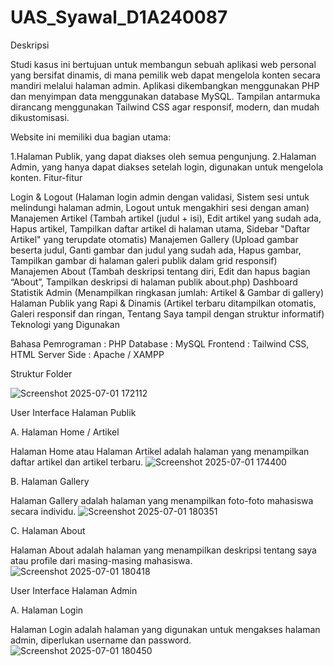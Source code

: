 # UAS_Syawal_D1A240087
Deskripsi

Studi kasus ini bertujuan untuk membangun sebuah aplikasi web personal yang bersifat dinamis, di mana pemilik web dapat mengelola konten secara mandiri melalui halaman admin. Aplikasi dikembangkan menggunakan PHP dan menyimpan data menggunakan database MySQL. Tampilan antarmuka dirancang menggunakan Tailwind CSS agar responsif, modern, dan mudah dikustomisasi.

Website ini memiliki dua bagian utama:

1.Halaman Publik, yang dapat diakses oleh semua pengunjung.
2.Halaman Admin, yang hanya dapat diakses setelah login, digunakan untuk mengelola konten.
Fitur-fitur

Login & Logout (Halaman login admin dengan validasi, Sistem sesi untuk melindungi halaman admin, Logout untuk mengakhiri sesi dengan aman)
Manajemen Artikel (Tambah artikel (judul + isi), Edit artikel yang sudah ada, Hapus artikel, Tampilkan daftar artikel di halaman utama, Sidebar "Daftar Artikel" yang terupdate otomatis)
Manajemen Gallery (Upload gambar beserta judul, Ganti gambar dan judul yang sudah ada, Hapus gambar, Tampilkan gambar di halaman galeri publik dalam grid responsif)
Manajemen About (Tambah deskripsi tentang diri, Edit dan hapus bagian “About”, Tampilkan deskripsi di halaman publik about.php)
Dashboard Statistik Admin (Menampilkan ringkasan jumlah: Artikel & Gambar di gallery)
Halaman Publik yang Rapi & Dinamis (Artikel terbaru ditampilkan otomatis, Galeri responsif dan ringan, Tentang Saya tampil dengan struktur informatif)
Teknologi yang Digunakan

Bahasa Pemrograman : PHP
Database : MySQL
Frontend : Tailwind CSS, HTML
Server Side : Apache / XAMPP

Struktur Folder


![Screenshot 2025-07-01 172112](https://github.com/user-attachments/assets/ff84317f-ca5b-499f-8ca0-d7ac4a1a3151)

User Interface Halaman Publik

A.   Halaman Home / Artikel

Halaman Home atau Halaman Artikel adalah halaman yang menampilkan daftar artikel dan artikel terbaru.
![Screenshot 2025-07-01 174400](https://github.com/user-attachments/assets/145e448e-58a3-4d28-a988-a02f2ec97cbe)

B. Halaman Gallery

Halaman Gallery adalah halaman yang menampilkan foto-foto mahasiswa secara individu.
![Screenshot 2025-07-01 180351](https://github.com/user-attachments/assets/5aca943b-5e81-492e-a571-477ac7667f41)

C. Halaman About

Halaman About adalah halaman yang menampilkan deskripsi tentang saya atau profile dari masing-masing mahasiswa.
![Screenshot 2025-07-01 180418](https://github.com/user-attachments/assets/4d142072-92c8-499c-babf-1e6c070eda4e)

User Interface Halaman Admin

A. Halaman Login

Halaman Login adalah halaman yang digunakan untuk mengakses halaman admin, diperlukan username dan password.
![Screenshot 2025-07-01 180450](https://github.com/user-attachments/assets/5c7affaf-a8e8-44ea-b88e-54b937eb1ce1)












